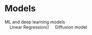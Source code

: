 # Models
ML and deep learning models <br />
&nbsp;&nbsp;&nbsp;&nbsp;Linear Regression//
&nbsp;&nbsp;&nbsp;&nbsp;Diffusion model 
